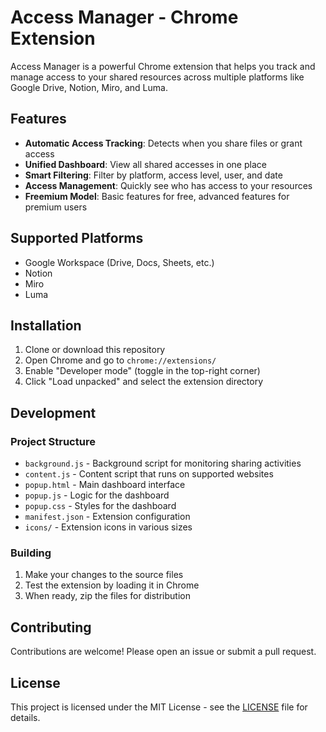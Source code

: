 # Access Manager - Chrome Extension

Access Manager is a powerful Chrome extension that helps you track and manage access to your shared resources across multiple platforms like Google Drive, Notion, Miro, and Luma.

## Features

- **Automatic Access Tracking**: Detects when you share files or grant access
- **Unified Dashboard**: View all shared accesses in one place
- **Smart Filtering**: Filter by platform, access level, user, and date
- **Access Management**: Quickly see who has access to your resources
- **Freemium Model**: Basic features for free, advanced features for premium users

## Supported Platforms

- Google Workspace (Drive, Docs, Sheets, etc.)
- Notion
- Miro
- Luma

## Installation

1. Clone or download this repository
2. Open Chrome and go to `chrome://extensions/`
3. Enable "Developer mode" (toggle in the top-right corner)
4. Click "Load unpacked" and select the extension directory

## Development

### Project Structure

- `background.js` - Background script for monitoring sharing activities
- `content.js` - Content script that runs on supported websites
- `popup.html` - Main dashboard interface
- `popup.js` - Logic for the dashboard
- `popup.css` - Styles for the dashboard
- `manifest.json` - Extension configuration
- `icons/` - Extension icons in various sizes

### Building

1. Make your changes to the source files
2. Test the extension by loading it in Chrome
3. When ready, zip the files for distribution

## Contributing

Contributions are welcome! Please open an issue or submit a pull request.

## License

This project is licensed under the MIT License - see the [LICENSE](LICENSE) file for details.
